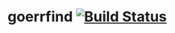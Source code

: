 # goerrfind [![Build Status](https://travis-ci.org/JanBerktold/goerrfind.svg?branch=master)](https://travis-ci.org/JanBerktold/goerrfind)
